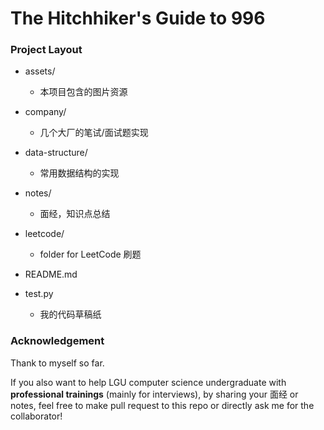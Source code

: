 # The Hitchhiker's Guide to 996
### Project Layout

- assets/
  - 本项目包含的图片资源

- company/
  - 几个大厂的笔试/面试题实现 
- data-structure/
  - 常用数据结构的实现
- notes/
  - 面经，知识点总结
- leetcode/
  - folder for LeetCode 刷题

- README.md

- test.py
  - 我的代码草稿纸

### Acknowledgement

Thank to myself so far.

If you also want to help LGU computer science undergraduate with **professional trainings** (mainly for interviews), by sharing your 面经 or notes, feel free to make pull request to this repo or directly ask me for the collaborator!

